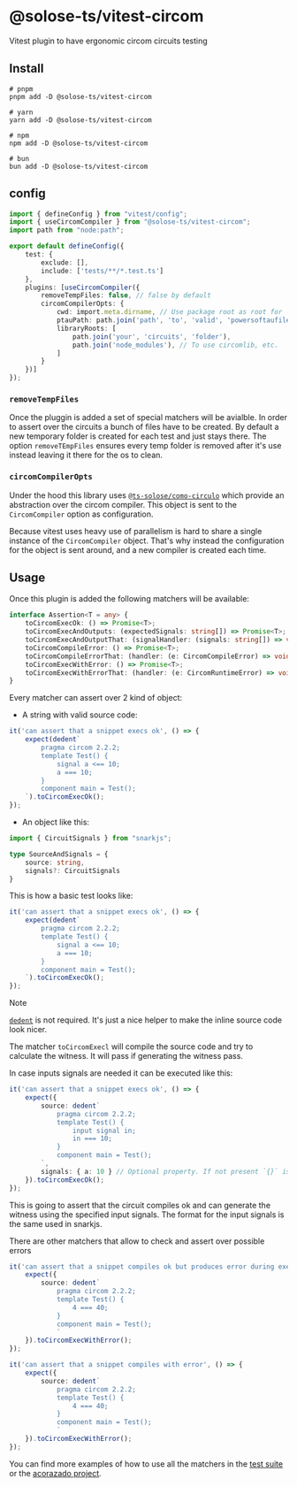 # @solose-ts/vitest-circom

Vitest plugin to have ergonomic circom circuits testing

## Install

```
# pnpm
pnpm add -D @solose-ts/vitest-circom

# yarn
yarn add -D @solose-ts/vitest-circom

# npm
npm add -D @solose-ts/vitest-circom

# bun
bun add -D @solose-ts/vitest-circom
```

## config

```ts
import { defineConfig } from "vitest/config";
import { useCircomCompiler } from "@solose-ts/vitest-circom";
import path from "node:path";

export default defineConfig({
    test: {
        exclude: [],
        include: ['tests/**/*.test.ts']
    },
    plugins: [useCircomCompiler({
        removeTempFiles: false, // false by default
        circomCompilerOpts: {
            cwd: import.meta.dirname, // Use package root as root for `cwd` for circom compiler
            ptauPath: path.join('path', 'to', 'valid', 'powersoftaufile.ptau'),
            libraryRoots: [
                path.join('your', 'circuits', 'folder'),
                path.join('node_modules'), // To use circomlib, etc.
            ]
        }
    })]
});
```

### `removeTempFiles`

Once the pluggin is added a set of special matchers will be avialble.
In order to assert over the circuits a bunch of files have to be created. By default a new temporary folder
is created for each test and just stays there. The option `removeTEmpFiles` ensures every temp folder
is removed after it's use instead leaving it there for the os to clean.

### `circomCompilerOpts`

Under the hood this library uses [`@ts-solose/como-circulo`](../como-circulo/README.md) which provide an abstraction
over the circom compiler.
This object is sent to the `CircomCompiler` option as configuration.

Because vitest uses heavy use of parallelism is hard to share a single instance of the `CircomCompiler` object.
That's why instead the configuration for the object is sent around, and a new compiler is created each time.

## Usage

Once this plugin is added the following matchers will be available:

```ts
interface Assertion<T = any> {
    toCircomExecOk: () => Promise<T>;
    toCircomExecAndOutputs: (expectedSignals: string[]) => Promise<T>;
    toCircomExecAndOutputThat: (signalHandler: (signals: string[]) => void | Promise<void>) => Promise<T>;
    toCircomCompileError: () => Promise<T>;
    toCircomCompileErrorThat: (handler: (e: CircomCompileError) => void | Promise<void>) => Promise<T>;
    toCircomExecWithError: () => Promise<T>;
    toCircomExecWithErrorThat: (handler: (e: CircomRuntimeError) => void | Promise<void>) => Promise<T>;
}
```

Every matcher can assert over 2 kind of object:

- A string with valid source code:

```ts
it('can assert that a snippet execs ok', () => {
    expect(dedent`
        pragma circom 2.2.2;
        template Test() {
            signal a <== 10;
            a === 10;
        }
        component main = Test();
    `).toCircomExecOk();
});
```

- An object like this:

```ts
import { CircuitSignals } from "snarkjs";

type SourceAndSignals = {
    source: string,
    signals?: CircuitSignals
}
```

This is how a basic test looks like:

```ts
it('can assert that a snippet execs ok', () => {
    expect(dedent`
        pragma circom 2.2.2;
        template Test() {
            signal a <== 10;
            a === 10;
        }
        component main = Test();
    `).toCircomExecOk();
});
```

> [!NOTE]
> [`dedent`](https://github.com/dmnd/dedent) is not required. It's just a nice helper to make the inline source code
> look nicer.

The matcher `toCircomExecl` will compile the source code and try to calculate the witness. It will
pass if generating the witness pass.

In case inputs signals are needed it can be executed like this:

```ts
it('can assert that a snippet execs ok', () => {
    expect({
        source: dedent`
            pragma circom 2.2.2;
            template Test() {
                input signal in;
                in === 10;
            }
            component main = Test();
        `,
        signals: { a: 10 } // Optional property. If not present `{}` is use by default.
    }).toCircomExecOk();
});
```

This is going to assert that the circuit compiles ok and can generate the witness using the specified input signals.
The format for the input signals is the same used in snarkjs.

There are other matchers that allow to check and assert over possible errors

```ts
it('can assert that a snippet compiles ok but produces error during execution', () => {
    expect({
        source: dedent`
            pragma circom 2.2.2;
            template Test() {
                4 === 40;
            }
            component main = Test();
            `
    }).toCircomExecWithError();
});

it('can assert that a snippet compiles with error', () => {
    expect({
        source: dedent`
            pragma circom 2.2.2;
            template Test() {
                4 === 40;
            }
            component main = Test();
            `
    }).toCircomExecWithError();
});
```

You can find more examples of how to use all the matchers in the [test suite](./tests/matchers.test.ts) or
the [acorazado project](../../pkgs/acorazado/tests).

